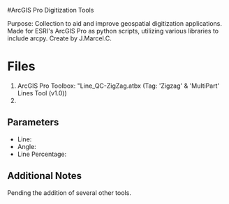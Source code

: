 #ArcGIS Pro Digitization Tools

Purpose: Collection to aid and improve geospatial digitization applications. Made for ESRI's ArcGIS Pro as python scripts, utilizing various libraries to include arcpy. Create by J.Marcel.C.


# Files

1.   ArcGIS Pro Toolbox: "Line_QC-ZigZag.atbx  (Tag: 'Zigzag' & 'MultiPart'  Lines Tool (v1.0))
2.   

## Parameters

*   Line: 
*    Angle:
*    Line Percentage:

## Additional Notes

Pending the addition of several other tools.
